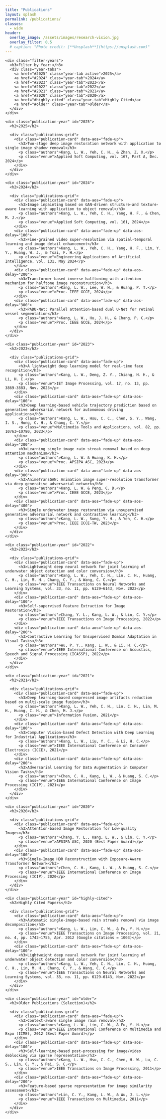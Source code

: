 ```yaml
---
title: "Publications"
layout: splash
permalink: /publications/
classes:
  - wide
header:
  overlay_image: /assets/images/research-vision.jpg
  overlay_filter: 0.5
  # caption: "Photo credit: [**Unsplash**](https://unsplash.com)"
---
```


<div class="publications-container">
  <div class="publications-intro">
    
    <div class="filter-years">
      <h3>Filter by Year:</h3>
      <div class="year-tabs">
        <a href="#2025" class="year-tab active">2025</a>
        <a href="#2024" class="year-tab">2024</a>
        <a href="#2023" class="year-tab">2023</a>
        <a href="#2022" class="year-tab">2022</a>
        <a href="#2021" class="year-tab">2021</a>
        <a href="#2020" class="year-tab">2020</a>
        <a href="#highly-cited" class="year-tab">Highly Cited</a>
        <a href="#older" class="year-tab">Older</a>
      </div>
    </div>

    <div class="publication-year" id="2025">
      <h2>2025</h2>
      
      <div class="publications-grid">
        <div class="publication-card" data-aos="fade-up">
          <h3>Two-stage deep image restoration network with application to single image shadow removal</h3>
          <p class="authors">Kang, L. W., Yeh, C. H., & Zhan, Z. X.</p>
          <p class="venue">Applied Soft Computing, vol. 167, Part A, Dec. 2024</p>
        </div>
      </div>
    </div>

    <div class="publication-year" id="2024">
      <h2>2024</h2>
      
      <div class="publications-grid">
        <div class="publication-card" data-aos="fade-up">
          <h3>Image inpainting based on GAN-driven structure-and texture-aware learning with application to object removal</h3>
          <p class="authors">Kang, L. W., Yeh, C. H., Yang, H. F., & Chen, M. J.</p>
          <p class="venue">Applied Soft Computing, vol. 161, 2024</p>
        </div>
        <div class="publication-card" data-aos="fade-up" data-aos-delay="100">
          <h3>Fine-grained video super-resolution via spatial-temporal learning and image detail enhancement</h3>
          <p class="authors">Kang, L. W., Yeh, C. H., Yang, H. F., Lin, Y. Y., Huang, W. J., & Tsai, F. H.</p>
          <p class="venue">Engineering Applications of Artificial Intelligence, vol. 131, May 2024</p>
        </div>
        <div class="publication-card" data-aos="fade-up" data-aos-delay="200">
          <h3>Transformer-based inverse halftoning with attention mechanism for halftone image reconstruction</h3>
          <p class="authors">Kang, L. W., Lee, W. H., & Huang, P. T.</p>
          <p class="venue">Proc. IEEE GCCE, 2024</p>
        </div>
        <div class="publication-card" data-aos="fade-up" data-aos-delay="300">
          <h3>PADU-Net: Parallel attention-based dual U-Net for retinal vessel segmentation</h3>
          <p class="authors">Kang, L. W., Hu, J. H., & Chang, P. C.</p>
          <p class="venue">Proc. IEEE GCCE, 2024</p>
        </div>
      </div>
    </div>

    <div class="publication-year" id="2023">
      <h2>2023</h2>
      
      <div class="publications-grid">
        <div class="publication-card" data-aos="fade-up">
          <h3>A lightweight deep learning model for real-time face recognition</h3>
          <p class="authors">Kang, L. W., Deng, Z. Y., Chiang, H. H., & Li, H. C.</p>
          <p class="venue">IET Image Processing, vol. 17, no. 13, pp. 3869-3883, Nov. 2023</p>
        </div>
        <div class="publication-card" data-aos="fade-up" data-aos-delay="100">
          <h3>Deep learning-based vehicle trajectory prediction based on generative adversarial network for autonomous driving applications</h3>
          <p class="authors">Kang, L. W., Hsu, C. C., Chen, S. Y., Wang, I. S., Hong, C. H., & Chang, C. Y.</p>
          <p class="venue">Multimedia Tools and Applications, vol. 82, pp. 10763–10780, 2023</p>
        </div>
        <div class="publication-card" data-aos="fade-up" data-aos-delay="200">
          <h3>Learning single image rain streak removal based on deep attention mechanism</h3>
          <p class="authors">Kang, L. W. & Huang, K. H.</p>
          <p class="venue">Proc. APSIPA ASC, 2023</p>
        </div>
        <div class="publication-card" data-aos="fade-up" data-aos-delay="300">
          <h3>AnimeTransGAN: Animation image super-resolution transformer via deep generative adversarial network</h3>
          <p class="authors">Kang, L. W. & Peng, C. D.</p>
          <p class="venue">Proc. IEEE GCCE, 2023</p>
        </div>
        <div class="publication-card" data-aos="fade-up" data-aos-delay="400">
          <h3>Single underwater image restoration via unsupervised generative adversarial network and contrastive learning</h3>
          <p class="authors">Kang, L. W., Sung, Y. H., & Yeh, C. H.</p>
          <p class="venue">Proc. IEEE ICCE-TW, 2023</p>
        </div>
      </div>
    </div>
    
    <div class="publication-year" id="2022">
      <h2>2022</h2>
      
      <div class="publications-grid">
        <div class="publication-card" data-aos="fade-up">
          <h3>Lightweight deep neural network for joint learning of underwater object detection and color conversion</h3>
          <p class="authors">Kang, L. W., Yeh, C. H., Lin, C. H., Huang, C. H., Lin, M. H., Chang, C. Y., & Wang, C. C.</p>
          <p class="venue">IEEE Transactions on Neural Networks and Learning Systems, vol. 33, no. 11, pp. 6129–6143, Nov. 2022</p>
        </div>
        <div class="publication-card" data-aos="fade-up" data-aos-delay="100">
          <h3>Self-supervised Feature Extraction for Image Restoration</h3>
          <p class="authors">Chang, Y. L., Kang, L. W., & Lin, C. Y.</p>
          <p class="venue">IEEE Transactions on Image Processing, 2022</p>
        </div>
        <div class="publication-card" data-aos="fade-up" data-aos-delay="200">
          <h3>Contrastive Learning for Unsupervised Domain Adaptation in Visual Tasks</h3>
          <p class="authors">Wu, P. Y., Kang, L. W., & Li, H. C.</p>
          <p class="venue">IEEE International Conference on Acoustics, Speech and Signal Processing (ICASSP), 2022</p>
        </div>
      </div>
    </div>

    <div class="publication-year" id="2021">
      <h2>2021</h2>
      
      <div class="publications-grid">
        <div class="publication-card" data-aos="fade-up">
          <h3>Deep learning-based compressed image artifacts reduction based on multi-scale image fusion</h3>
          <p class="authors">Kang, L. W., Yeh, C. H., Lin, C. H., Lin, M. H., Huang, C. H., & Chen, M. J.</p>
          <p class="venue">Information Fusion, 2021</p>
        </div>
        <div class="publication-card" data-aos="fade-up" data-aos-delay="100">
          <h3>Computer Vision-based Defect Detection with Deep Learning for Industrial Applications</h3>
          <p class="authors">Kang, L. W., Liu, Y. C., & Li, H. C.</p>
          <p class="venue">IEEE International Conference on Consumer Electronics (ICCE), 2021</p>
        </div>
        <div class="publication-card" data-aos="fade-up" data-aos-delay="200">
          <h3>Adversarial Learning for Data Augmentation in Computer Vision Tasks</h3>
          <p class="authors">Chen, C. H., Kang, L. W., & Huang, S. C.</p>
          <p class="venue">IEEE International Conference on Image Processing (ICIP), 2021</p>
        </div>
      </div>
    </div>

    <div class="publication-year" id="2020">
      <h2>2020</h2>
      
      <div class="publications-grid">
        <div class="publication-card" data-aos="fade-up">
          <h3>Attention-based Image Restoration for Low-quality Images</h3>
          <p class="authors">Chang, Y. L., Kang, L. W., & Lin, C. Y.</p>
          <p class="venue">APSIPA ASC, 2020 (Best Paper Award)</p>
        </div>
        <div class="publication-card" data-aos="fade-up" data-aos-delay="100">
          <h3>Single-Image HDR Reconstruction with Exposure-Aware Transformer Network</h3>
          <p class="authors">Chen, C. H., Kang, L. W., & Huang, S. C.</p>
          <p class="venue">IEEE International Conference on Image Processing (ICIP), 2020</p>
        </div>
      </div>
    </div>

    <div class="publication-year" id="highly-cited">
      <h2>Highly Cited Papers</h2>
      
      <div class="publications-grid">
        <div class="publication-card" data-aos="fade-up">
          <h3>Automatic single-image-based rain streaks removal via image decomposition</h3>
          <p class="authors">Kang, L. W., Lin, C. W., & Fu, Y. H.</p>
          <p class="venue">IEEE Transactions on Image Processing, vol. 21, no. 4, pp. 1742–1755, Apr. 2012 (Google citations = 1003)</p>
        </div>
        <div class="publication-card" data-aos="fade-up" data-aos-delay="100">
          <h3>Lightweight deep neural network for joint learning of underwater object detection and color conversion</h3>
          <p class="authors">Kang, L. W., Yeh, C. H., Lin, C. H., Huang, C. H., Lin, M. H., Chang, C. Y., & Wang, C. C.</p>
          <p class="venue">IEEE Transactions on Neural Networks and Learning Systems, vol. 33, no. 11, pp. 6129–6143, Nov. 2022</p>
        </div>
      </div>
    </div>

    <div class="publication-year" id="older">
      <h2>Older Publications (Selection)</h2>
      
      <div class="publications-grid">
        <div class="publication-card" data-aos="fade-up">
          <h3>Context-aware single image rain removal</h3>
          <p class="authors">Kang, L. W., Lin, C. W., & Fu, Y. H.</p>
          <p class="venue">IEEE International Conference on Multimedia and Expo (ICME), 2012 (Best Paper Award)</p>
        </div>
        <div class="publication-card" data-aos="fade-up" data-aos-delay="100">
          <h3>Self-learning-based post-processing for image/video deblocking via sparse representation</h3>
          <p class="authors">Kang, L. W., Hsu, C. C., Chen, H. W., Lu, C. S., Lin, C. Y., & Pei, S. C.</p>
          <p class="venue">IEEE Transactions on Image Processing, 2011</p>
        </div>
        <div class="publication-card" data-aos="fade-up" data-aos-delay="200">
          <h3>Feature-based sparse representation for image similarity assessment</h3>
          <p class="authors">Lin, C. Y., Kang, L. W., & Wu, J. L.</p>
          <p class="venue">IEEE Transactions on Multimedia, 2011</p>
        </div>
      </div>
    </div>

  </div>
</div>

<!-- <div class="publications-stats">
  <div class="stats-container">
    <h2>Publication Statistics (Prof. Kang)</h2>
      
    <div class="stats-grid">
      <div class="stat-card" data-aos="fade-up">
      <div class="stat-number">40+</div>
      <div class="stat-label">Journal Articles</div>
      </div>
      
      <div class="stat-card" data-aos="fade-up" data-aos-delay="100">
      <div class="stat-number">90+</div>
      <div class="stat-label">Conference Papers & Book Chapters</div>
      </div>
    </div>
  </div>
</div> -->